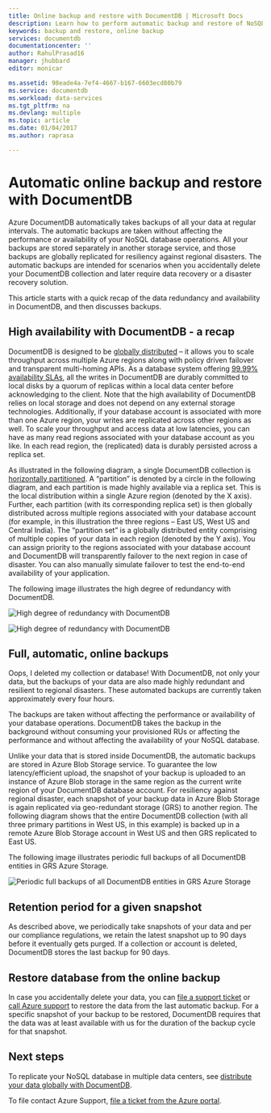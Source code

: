 ```yaml
---
title: Online backup and restore with DocumentDB | Microsoft Docs
description: Learn how to perform automatic backup and restore of NoSQL databases with Azure DocumentDB.
keywords: backup and restore, online backup
services: documentdb
documentationcenter: ''
author: RahulPrasad16
manager: jhubbard
editor: monicar

ms.assetid: 98eade4a-7ef4-4667-b167-6603ecd80b79
ms.service: documentdb
ms.workload: data-services
ms.tgt_pltfrm: na
ms.devlang: multiple
ms.topic: article
ms.date: 01/04/2017
ms.author: raprasa

---
```

# Automatic online backup and restore with DocumentDB
Azure DocumentDB automatically takes backups of all your data at regular intervals. The automatic backups are taken without affecting the performance or availability of your NoSQL database operations. All your backups are stored separately in another storage service, and those backups are globally replicated for resiliency against regional disasters. The automatic backups are intended for scenarios when you accidentally delete your DocumentDB collection and later require data recovery or a disaster recovery solution.  

This article starts with a quick recap of the data redundancy and availability in DocumentDB, and then discusses backups. 

## High availability with DocumentDB - a recap
DocumentDB is designed to be [globally distributed](documentdb-distribute-data-globally.md) – it allows you to scale throughput across multiple Azure regions along with policy driven failover and transparent multi-homing APIs. As a database system offering [99.99% availability SLAs](https://azure.microsoft.com/support/legal/sla/documentdb/v1_0/), all the writes in DocumentDB are durably committed to local disks by a quorum of replicas within a local data center before acknowledging to the client. Note that the high availability of DocumentDB relies on local storage and does not depend on any external storage technologies. Additionally, if your database account is associated with more than one Azure region, your writes are replicated across other regions as well. To scale your throughput and access data at low latencies, you can have as many read regions associated with your database account as you like. In each read region, the (replicated) data is durably persisted across a replica set.  

As illustrated in the following diagram, a single DocumentDB collection is [horizontally partitioned](documentdb-partition-data.md). A “partition” is denoted by a circle in the following diagram, and each partition is made highly available via a replica set. This is the local distribution within a single Azure region (denoted by the X axis). Further, each partition (with its corresponding replica set) is then globally distributed across multiple regions associated with your database account (for example, in this illustration the three regions – East US, West US and Central India). The “partition set” is a globally distributed entity comprising of multiple copies of your data in each region (denoted by the Y axis). You can assign priority to the regions associated with your database account and DocumentDB will transparently failover to the next region in case of disaster. You can also manually simulate failover to test the end-to-end availability of your application.  

The following image illustrates the high degree of redundancy with DocumentDB.

![High degree of redundancy with DocumentDB](./media/documentdb-online-backup-and-restore/azure-documentdb-nosql-database-redundancy.png)

![High degree of redundancy with DocumentDB](./media/documentdb-online-backup-and-restore/azure-documentdb-nosql-database-global-distribution.png)

## Full, automatic, online backups
Oops, I deleted my collection or database! With DocumentDB, not only your data, but the backups of your data are also made highly redundant and resilient to regional disasters. These automated backups are currently taken approximately every four hours. 

The backups are taken without affecting the performance or availability of your database operations. DocumentDB takes the backup in the background without consuming your provisioned RUs or affecting the performance and without affecting the availability of your NoSQL database. 

Unlike your data that is stored inside DocumentDB, the automatic backups are stored in Azure Blob Storage service. To guarantee the low latency/efficient upload, the snapshot of your backup is uploaded to an instance of Azure Blob storage in the same region as the current write region of your DocumentDB database account. For resiliency against regional disaster, each snapshot of your backup data in Azure Blob Storage is again replicated via geo-redundant storage (GRS) to another region. The following diagram shows that the entire DocumentDB collection (with all three primary partitions in West US, in this example) is backed up in a remote Azure Blob Storage account in West US and then GRS replicated to East US. 

The following image illustrates periodic full backups of all DocumentDB entities in GRS Azure Storage.

![Periodic full backups of all DocumentDB entities in GRS Azure Storage](./media/documentdb-online-backup-and-restore/azure-documentdb-nosql-database-automatic-backup.png)

## Retention period for a given snapshot
As described above, we periodically take snapshots of your data and per our compliance regulations, we retain the latest snapshot up to 90 days before it eventually gets purged. If a collection or account is deleted, DocumentDB stores the last backup for 90 days.

## Restore database from the online backup
In case you accidentally delete your data, you can [file a support ticket](https://portal.azure.com/?#blade/Microsoft_Azure_Support/HelpAndSupportBlade) or [call Azure support](https://azure.microsoft.com/support/options/) to restore the data from the last automatic backup. For a specific snapshot of your backup to be restored, DocumentDB requires that the data was at least available with us for the duration of the backup cycle for that snapshot.

## Next steps
To replicate your NoSQL database in multiple data centers, see [distribute your data globally with DocumentDB](documentdb-distribute-data-globally.md). 

To file contact Azure Support, [file a ticket from the Azure portal](https://portal.azure.com/?#blade/Microsoft_Azure_Support/HelpAndSupportBlade).

